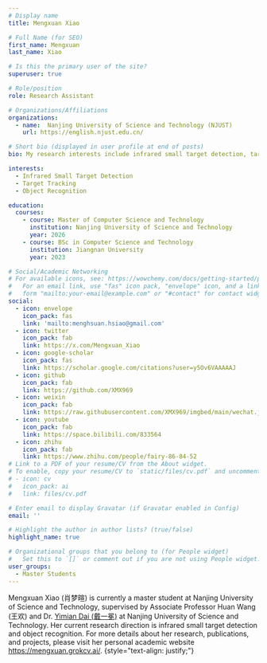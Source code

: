 ```yaml
---
# Display name
title: Mengxuan Xiao

# Full Name (for SEO)
first_name: Mengxuan
last_name: Xiao

# Is this the primary user of the site?
superuser: true

# Role/position
role: Research Assistant

# Organizations/Affiliations
organizations:
  - name:  Nanjing University of Science and Technology (NJUST)
    url: https://english.njust.edu.cn/

# Short bio (displayed in user profile at end of posts)
bio: My research interests include infrared small target detection, target tracking, and object recognition.

interests:
  - Infrared Small Target Detection
  - Target Tracking
  - Object Recognition

education:
  courses:
    - course: Master of Computer Science and Technology
      institution: Nanjing University of Science and Technology
      year: 2026
    - course: BSc in Computer Science and Technology
      institution: Jiangnan University
      year: 2023

# Social/Academic Networking
# For available icons, see: https://wowchemy.com/docs/getting-started/page-builder/#icons
#   For an email link, use "fas" icon pack, "envelope" icon, and a link in the
#   form "mailto:your-email@example.com" or "#contact" for contact widget.
social:
  - icon: envelope
    icon_pack: fas
    link: 'mailto:menghsuan.hsiao@gmail.com'
  - icon: twitter
    icon_pack: fab
    link: https://x.com/Mengxuan_Xiao
  - icon: google-scholar
    icon_pack: fas
    link: https://scholar.google.com/citations?user=y5Ov6VAAAAAJ
  - icon: github
    icon_pack: fab
    link: https://github.com/XMX969
  - icon: weixin
    icon_pack: fab
    link: https://raw.githubusercontent.com/XMX969/imgbed/main/wechat.jpg
  - icon: youtube
    icon_pack: fab
    link: https://space.bilibili.com/833564
  - icon: zhihu
    icon_pack: fab
    link: https://www.zhihu.com/people/fairy-86-84-52
# Link to a PDF of your resume/CV from the About widget.
# To enable, copy your resume/CV to `static/files/cv.pdf` and uncomment the lines below.
# - icon: cv
#   icon_pack: ai
#   link: files/cv.pdf

# Enter email to display Gravatar (if Gravatar enabled in Config)
email: ''

# Highlight the author in author lists? (true/false)
highlight_name: true

# Organizational groups that you belong to (for People widget)
#   Set this to `[]` or comment out if you are not using People widget.
user_groups:
  - Master Students
---
```


Mengxuan Xiao (肖梦暄) is currently a master student at Nanjing University of Science and Technology, supervised by Associate Professor Huan Wang (王欢) and Dr. [Yimian Dai (戴一冕)](https://scholar.google.com/citations?user=y5Ov6VAAAAAJ) at Nanjing University of Science and Technology. Her current research direction is infrared small target detection and object recognition. For more details about her research, publications, and projects, please visit her personal academic website <https://mengxuan.grokcv.ai/>.
{style="text-align: justify;"}


